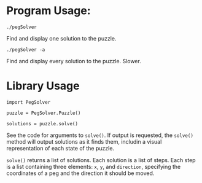 # Program Usage:

    ./pegSolver

Find and display one solution to the puzzle.

    ./pegSolver -a

Find and display every solution to the puzzle.  Slower.


# Library Usage

    import PegSolver

    puzzle = PegSolver.Puzzle()

    solutions = puzzle.solve()

See the code for arguments to `solve()`.  If output is requested, the `solve()`
method will output solutions as it finds them, includin a visual representation
of each state of the puzzle.

`solve()` returns a list of solutions.  Each solution is a list of steps.  Each
step is a list containing three elements:  `x`, `y`, and `direction`,
specifying the coordinates of a peg and the direction it should be moved.  

